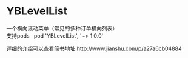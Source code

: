 # YBLevelList
一个横向滚动菜单（常见的多种订单横向列表）
</br>
支持pods  
pod 'YBLevelList', '~> 1.0.0'

详细的介绍可以查看简书地址 http://www.jianshu.com/p/a27a6cb04884
